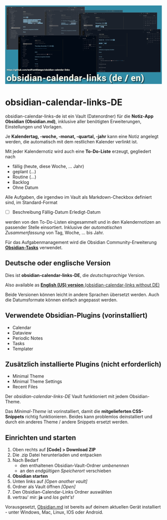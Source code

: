 ![obsidian-calendar-links-DE](cover.png)

# obsidian-calendar-links-DE
obsidian-calendar-links-de ist ein Vault (Datenordner) für die **Notiz-App Obsidian (Obsidian.md)**, inklusive aller benötigten Erweiterungen, Einstellungen und Vorlagen.

Je **Kalendertag, -woche, -monat, -quartal, -jahr** kann eine Notiz angelegt werden, die automatisch mit dem restlichen Kalender verlinkt ist.

Mit jeder Kalendernotiz wird auch eine **To-Do-Liste** erzeugt, gegliedert nach

- fällig (heute, diese Woche, ... Jahr)
- geplant  (...)
- Routine (...)
- Backlog
- Ohne Datum

Alle Aufgaben, die irgendwo im Vault als Markdown-Checkbox definiert sind, im Standard-Format

- [ ] Beschreibung Fällig-Datum Erledigt-Datum

werden von den To-Do-Listen eingesammelt und in den  Kalendernotizen an passender Stelle einsortiert. Inklusive der *automatischen Zusammenfassung* von Tag, Woche, ... bis Jahr.

Für das Aufgabenmanagement wird die Obsidian Community-Erweiterung [**Obsidian-Tasks**](https://github.com/obsidian-tasks-group/obsidian-tasks) verwendet.

## Deutsche oder englische Version
 
Dies ist **obsidian-calendar-links-DE**, die *deutschsprachige* Version.
 
Also available as [**English (US) version** (obsidian-calendar-links without DE)](https://github.com/wolframklaeger/obsidian-calendar-links/)

Beide Versionen können leicht in andere Sprachen übersetzt werden. Auch die Datumsformate können einfach angepasst werden.

## Verwendete Obsidian-Plugins (vorinstalliert)
 
 - Calendar
 - Dataview
 - Periodic Notes
 - Tasks
 - Templater

## Zusätzlich installierte Plugins (nicht erforderlich)
 
 - Minimal Theme
 - Minimal Theme Settings
 - Recent Files

Der *obsidian-calendar-links-DE* Vault funktioniert mit jedem Obsidian-Theme.

Das *Minimal-Theme* ist vorinstalliert, damit die **mitgelieferten CSS-Snippets** richtig funktionieren. Beides kann problemlos deinstalliert und durch ein anderes Theme / andere Snippets ersetzt werden.
## Einrichten und starten
1. Oben rechts auf **[Code] > Download ZIP**
1. Die .zip Datei herunterladen und entpacken
1. Nach Bedarf
    - den enthaltenen Obsidian-Vault-Ordner *umbenennen*
    - an den *endgültigen Speicherort* verschieben
1. **Obsidian starten**
2. Unten links auf *[Open another vault]*
3. Ordner als Vault öffnen *[Open]*
4. Den Obsidian-Calendar-Links Ordner auswählen
5. vertrau' mir: **ja** und *los geht's!*

Vorausgesetzt, [Obsidian.md](https://obsidian.md/) ist bereits auf deinem aktuellen Gerät installiert - unter Windows, Mac, Linux, IOS oder Android.



